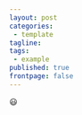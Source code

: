```yaml
---
layout: post
categories:
 - template
tagline:
tags:
 - example
published: true
frontpage: false
---
```

😃